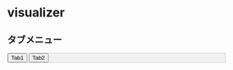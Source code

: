 # visualizer

<!DOCTYPE html>
<html>
<head>
  <style>
    .tab {
      overflow: hidden;
      border: 1px solid #ccc;
      background-color: #f1f1f1;
    }

    .tab button {
      background-color: inherit;
      float: left;
      border: none;
      outline: none;
      cursor: pointer;
      padding: 14px 16px;
      transition: 0.3s;
      font-size: 17px;
    }

    .tab button:hover {
      background-color: #ddd;
    }

    .tab button.active {
      background-color: #ccc;
    }

    .tabcontent {
      display: none;
      padding: 6px 12px;
      border: 1px solid #ccc;
      border-top: none;
    }
  </style>
</head>
<body>

<h2>タブメニュー</h2>

<div class="tab">
  <button class="tablinks" onclick="openTab(event, 'Tab1')">Tab1</button>
  <button class="tablinks" onclick="openTab(event, 'Tab2')">Tab2</button>
</div>

<div id="Tab1" class="tabcontent">
<object data="./LICENSES/MPL-2.0_en.md" type="text/plain" width="100%" height="100%"></object>
</div>

<div id="Tab2" class="tabcontent">
</div>

<script>
function openTab(evt, tabName) {
  var i, tabcontent, tablinks;
  tabcontent = document.getElementsByClassName("tabcontent");
  for (i = 0; i < tabcontent.length; i++) {
    tabcontent[i].style.display = "none";
  }
  tablinks = document.getElementsByClassName("tablinks");
  for (i = 0; i < tablinks.length; i++) {
    tablinks[i].className = tablinks[i].className.replace(" active", "");
  }
  document.getElementById(tabName).style.display = "block";
  evt.currentTarget.className += " active";
}
</script>

</body>
</html>
